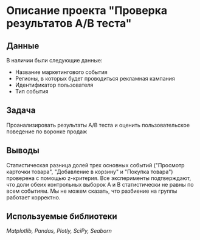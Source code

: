 # Описание проекта "Проверка результатов A/B теста"

## Данные
В наличии были следующие данные:
- Название маркетингового события
- Регионы, в которых будет проводиться рекламная кампания
- Идентификатор пользователя
- Тип события

## Задача
Проанализировать результаты A/B теста и  оценить пользовательское поведение по воронке продаж

## Выводы
Статистическая разница долей трех основных событий ("Просмотр карточки товара", "Добавление в корзину" и "Покупка товара") проверена с помощью z-критерия. Все эксперименты подтверждают, что доли обеих контрольных выборок А и В статистически не равны по всем событиям. Мы не можем сказать, что разбиение на группы работает корректно. 

## Используемые библиотеки
*Matplotlib, Pandas, Plotly, SciPy, Seaborn*
